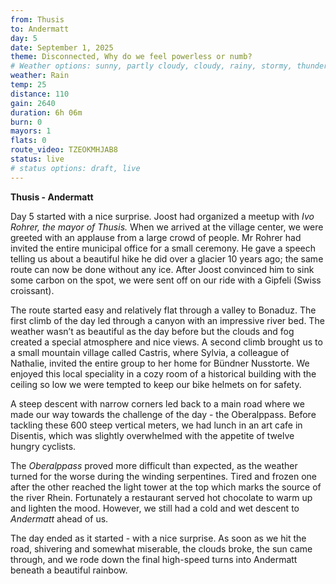 ```yaml
---
from: Thusis
to: Andermatt
day: 5
date: September 1, 2025
theme: Disconnected, Why do we feel powerless or numb?
# Weather options: sunny, partly cloudy, cloudy, rainy, stormy, thunder, snowy, foggy
weather: Rain
temp: 25
distance: 110
gain: 2640
duration: 6h 06m
burn: 0
mayors: 1
flats: 0
route_video: TZEOKMHJAB8
status: live
# status options: draft, live
---
```


**Thusis - Andermatt**

Day 5 started with a nice surprise. Joost had organized a meetup with *Ivo Rohrer, the mayor of Thusis.* When we arrived at the village center, we were greeted with an applause from a large crowd of people. Mr Rohrer had invited the entire municipal office for a small ceremony. He gave a speech telling us about a beautiful hike he did over a glacier 10 years ago; the same route can now be done without any ice. After Joost convinced him to sink some carbon on the spot, we were sent off on our ride with a Gipfeli (Swiss croissant).

The route started easy and relatively flat through a valley to Bonaduz. The first climb of the day led through a canyon with an impressive river bed. The weather wasn’t as beautiful as the day before but the clouds and fog created a special atmosphere and nice views. A second climb brought us to a small mountain village called Castris, where Sylvia, a colleague of Nathalie, invited the entire group to her home for Bündner Nusstorte. We enjoyed this local speciality in a cozy room of a historical building with the ceiling so low we were tempted to keep our bike helmets on for safety.

A steep descent with narrow corners led back to a main road where we made our way towards the challenge of the day - the Oberalppass. Before tackling these 600 steep vertical meters, we had lunch in an art cafe in Disentis, which was slightly overwhelmed with the appetite of twelve hungry cyclists.

The *Oberalppass* proved more difficult than expected, as the weather turned for the worse during the winding serpentines. Tired and frozen one after the other reached the light tower at the top which marks the source of the river Rhein. Fortunately a restaurant served hot chocolate to warm up and lighten the mood. However, we still had a cold and wet descent to *Andermatt* ahead of us.

The day ended as it started - with a nice surprise. As soon as we hit the road, shivering and somewhat miserable, the clouds broke, the sun came through, and we rode down the final high-speed turns into Andermatt beneath a beautiful rainbow.
